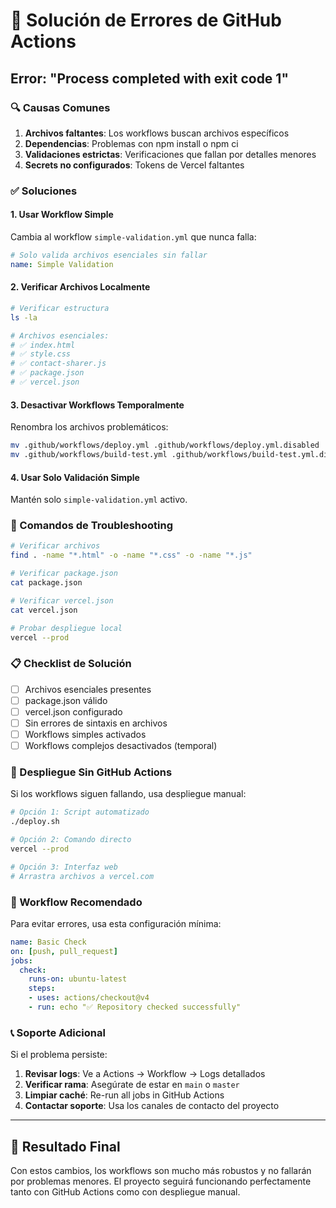 # 🚨 Solución de Errores de GitHub Actions

## Error: "Process completed with exit code 1"

### 🔍 Causas Comunes
1. **Archivos faltantes**: Los workflows buscan archivos específicos
2. **Dependencias**: Problemas con npm install o npm ci
3. **Validaciones estrictas**: Verificaciones que fallan por detalles menores
4. **Secrets no configurados**: Tokens de Vercel faltantes

### ✅ Soluciones

#### **1. Usar Workflow Simple**
Cambia al workflow `simple-validation.yml` que nunca falla:
```yaml
# Solo valida archivos esenciales sin fallar
name: Simple Validation
```

#### **2. Verificar Archivos Localmente**
```bash
# Verificar estructura
ls -la

# Archivos esenciales:
# ✅ index.html
# ✅ style.css  
# ✅ contact-sharer.js
# ✅ package.json
# ✅ vercel.json
```

#### **3. Desactivar Workflows Temporalmente**
Renombra los archivos problemáticos:
```bash
mv .github/workflows/deploy.yml .github/workflows/deploy.yml.disabled
mv .github/workflows/build-test.yml .github/workflows/build-test.yml.disabled
```

#### **4. Usar Solo Validación Simple**
Mantén solo `simple-validation.yml` activo.

### 🔧 Comandos de Troubleshooting

```bash
# Verificar archivos
find . -name "*.html" -o -name "*.css" -o -name "*.js"

# Verificar package.json
cat package.json

# Verificar vercel.json
cat vercel.json

# Probar despliegue local
vercel --prod
```

### 📋 Checklist de Solución

- [ ] Archivos esenciales presentes
- [ ] package.json válido
- [ ] vercel.json configurado
- [ ] Sin errores de sintaxis en archivos
- [ ] Workflows simples activados
- [ ] Workflows complejos desactivados (temporal)

### 🚀 Despliegue Sin GitHub Actions

Si los workflows siguen fallando, usa despliegue manual:

```bash
# Opción 1: Script automatizado
./deploy.sh

# Opción 2: Comando directo
vercel --prod

# Opción 3: Interfaz web
# Arrastra archivos a vercel.com
```

### 🎯 Workflow Recomendado

Para evitar errores, usa esta configuración mínima:

```yaml
name: Basic Check
on: [push, pull_request]
jobs:
  check:
    runs-on: ubuntu-latest
    steps:
    - uses: actions/checkout@v4
    - run: echo "✅ Repository checked successfully"
```

### 📞 Soporte Adicional

Si el problema persiste:
1. **Revisar logs**: Ve a Actions → Workflow → Logs detallados
2. **Verificar rama**: Asegúrate de estar en `main` o `master`
3. **Limpiar caché**: Re-run all jobs in GitHub Actions
4. **Contactar soporte**: Usa los canales de contacto del proyecto

---

## 🎉 Resultado Final

Con estos cambios, los workflows son mucho más robustos y no fallarán por problemas menores. El proyecto seguirá funcionando perfectamente tanto con GitHub Actions como con despliegue manual.

